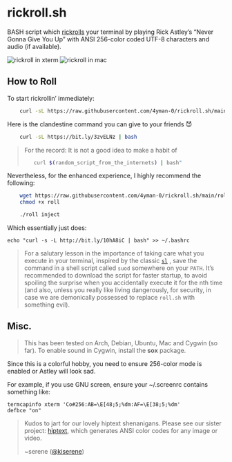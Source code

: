 # rickroll.sh
BASH script which [rickrolls](http://en.wikipedia.org/wiki/Rickrolling) your
terminal by playing Rick Astley’s “Never Gonna Give You Up” with ANSI 256-color
coded UTF-8 characters and audio (if available).

![rickroll in xterm](http://i.imgur.com/ZAsQWtP.png)
![rickroll in mac](http://i.imgur.com/yDLaZna.png)

## How to Roll
To start rickrollin’ immediately:

```bash
    curl -sL https://raw.githubusercontent.com/4yman-0/rickroll.sh/main/roll | bash
```

Here is the clandestine command you can give to your friends 😈

```bash
    curl -sL https://bit.ly/3zvELNz | bash
```

>For the record: It is not a good idea to make a habit of
>
>```bash
>    curl $(random_script_from_the_internets) | bash"
>```

Nevertheless, for the enhanced experience, I highly recommend the following:

```bash
    wget https://raw.githubusercontent.com/4yman-0/rickroll.sh/main/roll
    chmod +x roll

    ./roll inject
```

Which essentially just does:

    echo "curl -s -L http://bit.ly/10hA8iC | bash" >> ~/.bashrc

>For a salutary lesson in the importance of taking care what you
execute in your terminal, inspired by the classic
<a href="https://github.com/mtoyoda/sl"><code>sl</code></a> , save the
command in a shell script called `suod` somewhere on your `PATH`. It’s
recommended to download the script for faster startup, to avoid
spoiling the surprise when you accidentally execute it for the nth
time (and also, unless you really like living dangerously, for
security, in case we are demonically possessed to replace `roll.sh`
with something evil).

## Misc.
>This has been tested on Arch, Debian, Ubuntu, Mac and Cygwin (so far).
To enable sound in Cygwin, install the **sox** package.

Since this is a colorful hobby, you need to ensure 256-color mode is enabled or
Astley will look sad.

For example, if you use GNU screen, ensure your ~/.screenrc contains something
like:

    termcapinfo xterm 'Co#256:AB=\E[48;5;%dm:AF=\E[38;5;%dm'
    defbce "on"

>Kudos to jart for our lovely hiptext shenanigans.
>Please see our sister project: [hiptext](https://github.com/jart/hiptext), which
>generates ANSI color codes for any image or video.
>
>~serene ([@kiserene](http://twitter.com/kiserene))
